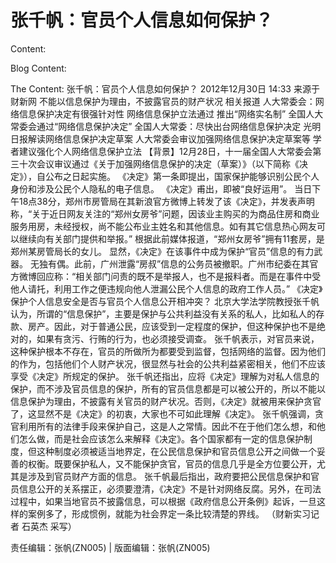 # 张千帆：官员个人信息如何保护？

Content:


Blog Content:


The Content:
张千帆：官员个人信息如何保护？
2012年12月30日 14:33 来源于 财新网
不能以信息保护为理由，不披露官员的财产状况
相关报道
人大常委会：网络信息保护决定有很强针对性
网络信息保护立法通过 推出“网络实名制”
全国人大常委会通过“网络信息保护决定”
全国人大常委：尽快出台网络信息保护决定
光明日报解读网络信息保护决定草案
人大常委会审议加强网络信息保护决定草案等
学者建议强化个人网络信息保护立法
【背景】12月28日，十一届全国人大常委会第三十次会议审议通过《关于加强网络信息保护的决定（草案）》（以下简称《决定》），自公布之日起实施。
《决定》第一条即提出，国家保护能够识别公民个人身份和涉及公民个人隐私的电子信息。
《决定》甫出，即被“良好运用”。
当日下午18点38分，郑州市房管局在其新浪官方微博上转发了该《决定》，并发表声明称，“关于近日网友关注的“郑州女房爷”问题，因该业主购买的为商品住房和商业服务用房，未经授权，尚不能公布业主姓名和其他信息。如有其它信息热心网友可以继续向有关部门提供和举报。”
根据此前媒体报道，“郑州女房爷”拥有11套房，是郑州某房管局长的女儿。
显然，《决定》在该事件中成为保护“官员”信息的有力武器。
无独有偶。此前，广州泄露“房叔”信息的公务员被撤职。广州市纪委在其官方微博回应称：“相关部门问责的既不是举报人，也不是报料者。而是在事件中受他人请托，利用工作之便违规向他人泄漏公民个人信息的政府工作人员。”
《决定》保护个人信息安全是否与官员个人信息公开相冲突？
北京大学法学院教授张千帆认为，所谓的“信息保护”，主要是保护与公共利益没有关系的私人，比如私人的存款、房产。因此，对于普通公民，应该受到一定程度的保护，但这种保护也不是绝对的，如果有贪污、行贿的行为，也必须接受调查。
张千帆表示，对官员来说，这种保护根本不存在，官员的所做所为都要受到监督，包括网络的监督。因为他们的作为，包括他们个人财产状况，很显然与社会的公共利益紧密相关，他们不应该享受《决定》所规定的保护。
张千帆还指出，应将《决定》理解为对私人信息的保护，而不涉及官员信息的保护，所有的官员信息都是可以被公开的，所以不能以信息保护为理由，不披露有关官员的财产状况。否则，《决定》就被用来保护贪官了，这显然不是《决定》的初衷，大家也不可如此理解《决定》。
张千帆强调，贪官利用所有的法律手段来保护自己，这是人之常情。因此不在于他们怎么想，和他们怎么做，而是社会应该怎么来解释《决定》。各个国家都有一定的信息保护制度，但这种制度必须被适当地界定，在公民信息保护和官员信息公开之间做一个妥善的权衡。既要保护私人，又不能保护贪官，官员的信息几乎是全方位要公开，尤其是涉及到官员财产方面的信息。
张千帆最后指出，政府要把公民信息保护和官员信息公开的关系摆正，必须要澄清，《决定》不是针对网络反腐。另外，在司法过程中，如果当地官员不披露信息，可以根据《政府信息公开条例》起诉，一旦这样的案例多了，形成惯例，就能为社会界定一条比较清楚的界线。
（财新实习记者 石英杰 采写）

责任编辑：张帆(ZN005) | 版面编辑：张帆(ZN005)